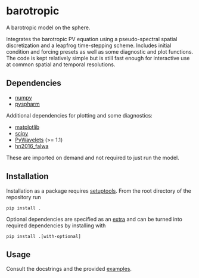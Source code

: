 # barotropic

A barotropic model on the sphere.

Integrates the barotropic PV equation using a pseudo-spectral spatial discretization and a leapfrog time-stepping scheme.
Includes initial condition and forcing presets as well as some diagnostic and plot functions.
The code is kept relatively simple but is still fast enough for interactive use at common spatial and temporal resolutions.


## Dependencies

- [numpy](https://github.com/numpy/numpy)
- [pyspharm](https://github.com/jswhit/pyspharm)

Additional dependencies for plotting and some diagnostics:

- [matplotlib](https://github.com/matplotlib/matplotlib)
- [scipy](https://github.com/scipy/scipy)
- [PyWavelets](https://github.com/PyWavelets/pywt) (>= 1.1)
- [hn2016_falwa](https://github.com/csyhuang/hn2016_falwa)

These are imported on demand and not required to just run the model.


## Installation

Installation as a package requires [setuptools](https://pypi.org/project/setuptools/).
From the root directory of the repository run

    pip install .

Optional dependencies are specified as an [extra](https://setuptools.readthedocs.io/en/latest/setuptools.html#declaring-extras-optional-features-with-their-own-dependencies) and can be turned into required dependencies by installing with

    pip install .[with-optional]


## Usage

Consult the docstrings and the provided [examples](examples).

